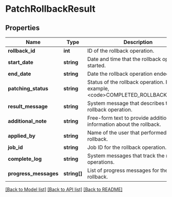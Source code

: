 # PatchRollbackResult

## Properties
Name | Type | Description | Notes
------------ | ------------- | ------------- | -------------
**rollback_id** | **int** | ID of the rollback operation. | [optional] 
**start_date** | **string** | Date and time that the rollback operation started. | [optional] 
**end_date** | **string** | Date the rollback operation ended. | [optional] 
**patching_status** | **string** | Status of the rollback operation. For example, &lt;code&gt;COMPLETED_ROLLBACK&lt;/code&gt;. | [optional] 
**result_message** | **string** | System message that describes the rollback operation. | [optional] 
**additional_note** | **string** | Free-form text to provide additional information about the rollback. | [optional] 
**applied_by** | **string** | Name of the user that performed the rollback. | [optional] 
**job_id** | **string** | Job ID for the rollback operation. | [optional] 
**complete_log** | **string** | System messages that track the rollback operations. | [optional] 
**progress_messages** | **string[]** | List of progress messages for the rollback. | [optional] 

[[Back to Model list]](../README.md#documentation-for-models) [[Back to API list]](../README.md#documentation-for-api-endpoints) [[Back to README]](../README.md)


